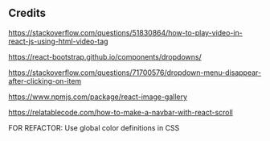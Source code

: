 ## Credits
https://stackoverflow.com/questions/51830864/how-to-play-video-in-react-js-using-html-video-tag

https://react-bootstrap.github.io/components/dropdowns/

https://stackoverflow.com/questions/71700576/dropdown-menu-disappear-after-clicking-on-item


https://www.npmjs.com/package/react-image-gallery


https://relatablecode.com/how-to-make-a-navbar-with-react-scroll


FOR REFACTOR:
Use global color definitions in CSS
